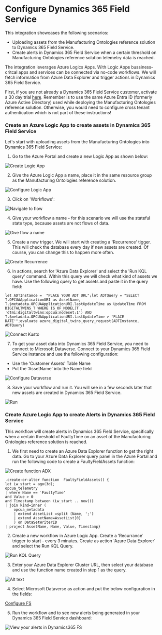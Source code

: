 # Configure Dynamics 365 Field Service

This integration showcases the following scenarios:

- Uploading assets from the Manufacturing Ontologies reference solution to Dynamics 365 Field Service.
- Create alerts in Dynamics 365 Field Service when a certain threshold on Manufacturing Ontologies reference solution telemetry data is reached.

The integration leverages Azure Logics Apps. With Logic Apps bussiness-critcal apps and services can be connected via no-code workflows. We will fetch information from Azure Data Explorer and trigger actions in Dynamics 365 Field Service.

First, if you are not already a Dynamics 365 Field Service customer, activate a 30 day trial [here](https://dynamics.microsoft.com/en-us/field-service/field-service-management-software/free-trial). Remember is to use the same Azure Entra ID (formerly Azure Active Directory) used while deploying the Manufacturing Ontologies reference solution. Otherwise, you would need to configure cross tenant authentication which is not part of these instructions!


### Create an Azure Logic App to create assets in Dynamics 365 Field Service

Let's start with uploading assets from the Manufacturing Ontologies into Dynamics 365 Field Service:

1. Go to the Azure Portal and create a new Logic App as shown below:

  ![Create Logic App](img/createlogicapp.png)

2. Give the Azure Logic App a name, place it in the same resource group as the Manufacturing Ontologies reference solution.

  ![Configure Logic App](img/configurelogicapp.png)

3. Click on 'Workflows':

  ![Navigate to flow](img/createlogicappflow.png)

4. Give your workflow a name - for this scenario we will use the stateful state type, because assets are not flows of data.

  ![Give flow a name](img/createlogicappflow2.png)

5. Create a new trigger. We will start with creating a 'Recurrence' tigger. This will check the database every day if new assets are created. Of course, you can change this to happen more often.

  ![Create Recurrence](img/flow2scheduler.png)

6. In actions, search for 'Azure Data Explorer' and select the 'Run KQL query' command. Within this query we will check what kind of assets we have. Use the following query to get assets and paste it in the query field:

  ```TEXT
  let ADTInstance =  "PLACE YOUR ADT URL";let ADTQuery = "SELECT T.OPCUAApplicationURI as AssetName, T.$metadata.OPCUAApplicationURI.lastUpdateTime as UpdateTime FROM DIGITALTWINS T WHERE IS_OF_MODEL(T , 'dtmi:digitaltwins:opcua:nodeset;1') AND T.$metadata.OPCUAApplicationURI.lastUpdateTime > 'PLACE DATE'";evaluate azure_digital_twins_query_request(ADTInstance, ADTQuery)
  ```

  ![Connect Kusto](img/designerkqlquery2.png)

7. To get your asset data into Dynamics 365 Field Service, you need to connect to Microsoft Dataverse. Connect to your Dynamics 365 Field Service instance and use the following configuration:

  - Use the 'Customer Assets' Table Name
  - Put the 'AssetName' into the Name field

  ![Configure Dataverse](img/designerkqlquery3.png)

8. Save your workflow and run it. You will see in a few seconds later that new assets are created in Dynamics 365 Field Service.

  ![Run](img/runflow.png)


### Create Azure Logic App to create Alerts in Dynamics 365 Field Service

This workflow will create alerts in Dynamics 365 Field Service, specifically when a certain threshold of FaultyTime on an asset of the Manufacturing Ontologies reference solution is reached.

1. We first need to create an Azure Data Explorer function to get the right data. Go to your Azure Data Explorer query panel in the Azure Portal and run the following code to create a FaultyFieldAssets function:

  ![Create function ADX](img/adxquery.png)

   ```TEXT
   .create-or-alter function  FaultyFieldAssets() {  
   let Lw_start = ago(3d);
   opcua_telemetry
   | where Name == 'FaultyTime'
   and Value > 0
   and Timestamp between (Lw_start .. now())
   | join kind=inner (
       opcua_metadata
       | extend AssetList =split (Name, ';')
       | extend AssetName=AssetList[0]
       ) on DataSetWriterID
   | project AssetName, Name, Value, Timestamp}
   ```

2. Create a new workflow in Azure Logic App. Create a 'Recurrance' trigger to start - every 3 minutes. Create as action 'Azure Data Explorer' and select the Run KQL Query.

  ![Run KQL Query](img/flow2kqleury.png)

3. Enter your Azure Data Explorer Cluster URL, then select your database and use the function name created in step 1 as the query.

  ![Alt text](img/flow2adx.png)

4. Select Microsoft Dataverse as action and put the below configuration in the fields:

  [Configure FS](img/flow2fieldservices.png)

5. Run the workflow and to see new alerts being generated in your Dynamics 365 Field Service dashboard:

  ![View your alerts in Dynamics365 FS](img/dynamicsiotalerts.png)
